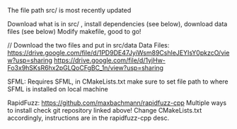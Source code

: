 The file path src/ is most recently updated 

Download what is in src/ , install dependencies (see below), download data files (see below)
Modify makefile, good to go!

// Download the two files and put in src/data
Data Files:
  https://drive.google.com/file/d/1PD9DE47JyiWsm89CshleJEYIsY0pkzcO/view?usp=sharing
  https://drive.google.com/file/d/1yjHw-Fo3x9hSKsR6hx2pGLQoCFgBC_1n/view?usp=sharing

SFML:
  Requires SFML, in CMakeLists.txt make sure to set file path to where SFML is installed on local machine

RapidFuzz:
  https://github.com/maxbachmann/rapidfuzz-cpp
  Multiple ways to install check git repository linked above!
  Change CMakeLists.txt accordingly, instructions are in the rapidfuzz-cpp desc.
  



